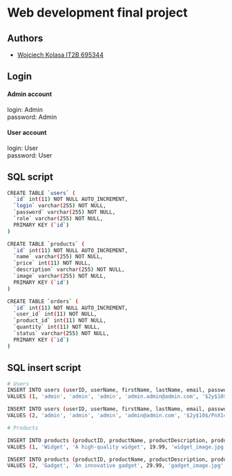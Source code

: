 # Web development final project


## Authors

- [Wojciech Kolasa IT2B 695344](https://github.com/WKolasaa/WebDevelopmentFinalProject)



## Login

#### Admin account

login: Admin \
password: Admin

#### User account

login: User \
password: User

## SQL script

```bash
CREATE TABLE `users` (
  `id` int(11) NOT NULL AUTO_INCREMENT,
  `login` varchar(255) NOT NULL,
  `password` varchar(255) NOT NULL,
  `role` varchar(255) NOT NULL,
  PRIMARY KEY (`id`)
) 

CREATE TABLE `products` (
  `id` int(11) NOT NULL AUTO_INCREMENT,
  `name` varchar(255) NOT NULL,
  `price` int(11) NOT NULL,
  `description` varchar(255) NOT NULL,
  `image` varchar(255) NOT NULL,
  PRIMARY KEY (`id`)
)

CREATE TABLE `orders` (
  `id` int(11) NOT NULL AUTO_INCREMENT,
  `user_id` int(11) NOT NULL,
  `product_id` int(11) NOT NULL,
  `quantity` int(11) NOT NULL,
  `status` varchar(255) NOT NULL,
  PRIMARY KEY (`id`)
)
```

## SQL insert script

```bash
# Users
INSERT INTO users (userID, userName, firstName, lastName, email, password, phone, address, address2, country, zip, dateOfBirth, role)
VALUES (1, 'admin', 'admin', 'admin', 'admin.admin@admin.com', '$2y$10$qHCLQ/PaoS9gtSqxKcHLF.Yl8hYBxTsZ7A7L6RLGWUXaGY6MSrJ46', '1234567890', '123 Main St', 'Apt 456', 'Netherlands', '12345', '1990-01-01', 'user');

INSERT INTO users (userID, userName, firstName, lastName, email, password, phone, address, address2, country, zip, dateOfBirth, role)
VALUES (2, 'admin', 'admin', 'admin', 'admin@admin.com', '$2y$10$/PnX14x08Eu901IrlcuGIuI5OqldmyaOe5s8Kam9eQxWOTUX6b7eq', '9876543210', '456 Admin St', '', 'Netherlands', '54321', '1985-05-05', 'admin');

# Products

INSERT INTO products (productID, productName, productDescription, productPrice, productImage, productQuantity)
VALUES (1, 'Widget', 'A high-quality widget', 19.99, 'widget_image.jpg', 100);

INSERT INTO products (productID, productName, productDescription, productPrice, productImage, productQuantity)
VALUES (2, 'Gadget', 'An innovative gadget', 29.99, 'gadget_image.jpg', 50);

```



